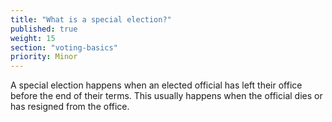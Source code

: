 ```yaml
---
title: "What is a special election?"
published: true
weight: 15
section: "voting-basics"
priority: Minor
---
```


A special election happens when an elected official has left their office before the end of their terms.  This usually happens when the official dies or has resigned from the office.
